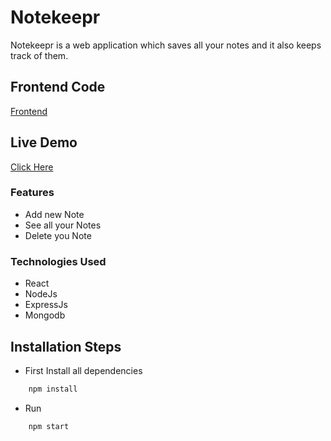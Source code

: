# Notekeepr

Notekeepr is a web application which saves all your notes and it also keeps track of them.

## Frontend Code

<a href = "https://github.com/LalitDhane/Notekeepr-Frontend">Frontend</a>

## Live Demo

<a href = "https://notekeepr-frontend.vercel.app/">Click Here</a>

### Features

- Add new Note
- See all your Notes
- Delete you Note

### Technologies Used

- React
- NodeJs
- ExpressJs
- Mongodb

## Installation Steps

- First Install all dependencies

```Bash
    npm install
```

- Run

```Bash
    npm start
```
